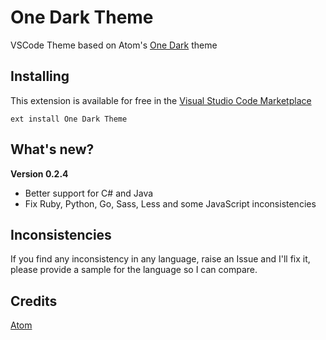 # One Dark Theme

VSCode Theme based on Atom's [One Dark](https://github.com/atom/one-dark-syntax) theme

## Installing

This extension is available for free in the [Visual Studio Code Marketplace](https://marketplace.visualstudio.com/items/akamud.vscode-theme-onedark)  
```
ext install One Dark Theme
```

## What's new?

**Version 0.2.4**  
* Better support for C# and Java
* Fix Ruby, Python, Go, Sass, Less and some JavaScript inconsistencies

## Inconsistencies 

If you find any inconsistency in any language, raise an Issue and I'll fix it, please provide a sample for the language so I can compare. 

## Credits

[Atom](https://github.com/atom)